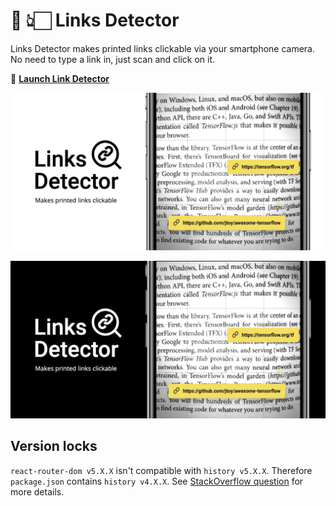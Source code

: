 # 📖 👆🏻 Links Detector

Links Detector makes printed links clickable via your smartphone camera. No need to type a link in, just scan and click on it.

🚀 [**Launch Link Detector**](https://trekhleb.github.io/links-detector)

[![Links Detector](./src/images/links-detector-banner-bg-white.png)](https://trekhleb.github.io/links-detector)

[![Links Detector](./src/images/links-detector-banner-bg-black-2.png)](https://trekhleb.github.io/links-detector)

## Version locks

`react-router-dom v5.X.X` isn't compatible with `history v5.X.X`.
Therefore `package.json` contains `history v4.X.X`.
See [StackOverflow question](https://stackoverflow.com/questions/62449663/react-router-with-custom-history-not-working) for more details.
